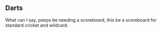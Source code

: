 ## Darts

What can I say, peeps be needing a scoreboard, this be a scoreboard for standard cricket and wildcard.